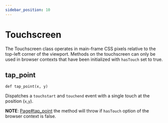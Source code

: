 ```yaml
---
sidebar_position: 10
---
```


# Touchscreen


The Touchscreen class operates in main-frame CSS pixels relative to the top-left corner of the viewport. Methods on the
touchscreen can only be used in browser contexts that have been initialized with `hasTouch` set to true.

## tap_point

```
def tap_point(x, y)
```


Dispatches a `touchstart` and `touchend` event with a single touch at the position (`x`,`y`).

**NOTE**: [Page#tap_point](./page#tap_point) the method will throw if `hasTouch` option of the browser context is false.

